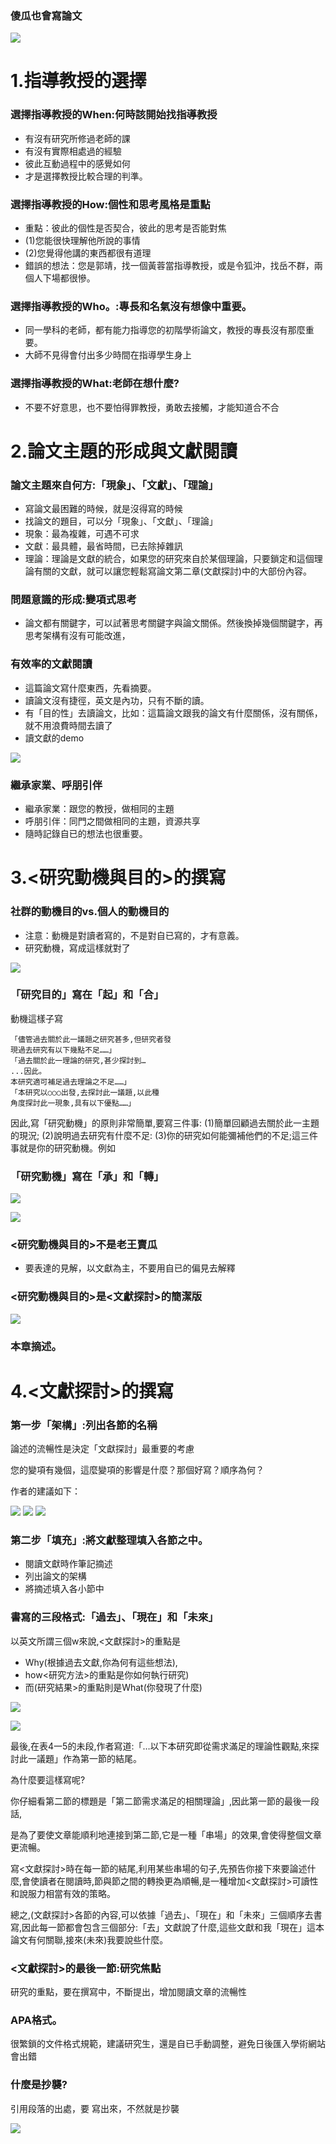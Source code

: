 ### 傻瓜也會寫論文


![](02.jpg)

# 1.指導教授的選擇

### 選擇指導教授的When:何時該開始找指導教授

- 有沒有研究所修過老師的課
- 有沒有實際相處過的經驗
- 彼此互動過程中的感覺如何
- 才是選擇教授比較合理的判準。

### 選擇指導教授的How:個性和思考風格是重點

- 重點：彼此的個性是否契合，彼此的思考是否能對焦
- (1)您能很快理解他所說的事情
- (2)您覺得他講的東西都很有道理
- 錯誤的想法：您是郭靖，找一個黃蓉當指導教授，或是令狐沖，找岳不群，兩個人下場都很慘。


### 選擇指導教授的Who。:專長和名氣沒有想像中重要。

- 同一學科的老師，都有能力指導您的初階學術論文，教授的專長沒有那麼重要。
- 大師不見得會付出多少時間在指導學生身上

### 選擇指導教授的What:老師在想什麼?

- 不要不好意思，也不要怕得罪教授，勇敢去接觸，才能知道合不合


# 2.論文主題的形成與文獻閱讀

### 論文主題來自何方:「現象」、「文獻」、「理論」

- 寫論文最困難的時候，就是沒得寫的時候
- 找論文的題目，可以分「現象」、「文獻」、「理論」
- 現象：最為複雜，可遇不可求
- 文獻：最具體，最省時間，已去除掉雜訊
- 理論：理論是文獻的統合，如果您的研究來自於某個理論，只要鎖定和這個理論有關的文獻，就可以讓您輕鬆寫論文第二章(文獻探討)中的大部份內容。


### 問題意識的形成:變項式思考

- 論文都有關鍵字，可以試著思考關鍵字與論文關係。然後換掉幾個關鍵字，再思考架構有沒有可能改進，

### 有效率的文獻閱讀

- 這篇論文寫什麼東西，先看摘要。
- 讀論文沒有捷徑，英文是內功，只有不斷的讀。
- 有「目的性」去讀論文，比如：這篇論文跟我的論文有什麼關係，沒有關係，就不用浪費時間去讀了
- 讀文獻的demo


![](01.jpg)

### 繼承家業、呼朋引伴

- 繼承家業：跟您的教授，做相同的主題
- 呼朋引伴：同門之間做相同的主題，資源共享
- 隨時記錄自已的想法也很重要。


# 3.<研究動機與目的>的撰寫

### 社群的動機目的vs.個人的動機目的

- 注意：動機是對讀者寫的，不是對自已寫的，才有意義。
- 研究動機，寫成這樣就對了

![](03.jpg)


### 「研究目的」寫在「起」和「合」

動機這樣子寫
```
「儘管過去關於此一議題之研究甚多,但研究者發
現過去研究有以下幾點不足……」
「過去關於此一理論的研究,甚少探討到…
...因此。
本研究適可補足過去理論之不足……」
「本研究以○○○出發,去探討此一議題,以此種
角度探討此一現象,具有以下優點……」
```


因此,寫「研究動機」的原則非常簡單,要寫三件事:
(1)簡單回顧過去關於此一主題的現況;
(2)說明過去研究有什麼不足:
(3)你的研究如何能彌補他們的不足;這三件事就是你的研究動機。例如



### 「研究動機」寫在「承」和「轉」

![](04.jpg)


![](05.jpg)



### <研究動機與目的>不是老王賣瓜

- 要表達的見解，以文獻為主，不要用自已的偏見去解釋


### <研究動機與目的>是<文獻探討>的簡潔版

![](06.jpg)

### 本章摘述。




# 4.<文獻探討>的撰寫
### 第一步「架構」:列出各節的名稱

論述的流暢性是決定「文獻探討」最重要的考慮

您的變項有幾個，這麼變項的影響是什麼？那個好寫？順序為何？

作者的建議如下：


![](07.jpg)
![](08.jpg)
![](09.jpg)


### 第二步「填充」:將文獻整理填入各節之中。

- 閱讀文獻時作筆記摘述
- 列出論文的架構
- 將摘述填入各小節中


### 書寫的三段格式:「過去」、「現在」和「未來」

以英文所謂三個w來說,<文獻探討>的重點是
- Why(根據過去文獻,你為何有這些想法),
- how<研究方法>的重點是你如何執行研究)
- 而(研究結果>的重點則是What(你發現了什麼)



![](10.jpg)

![](11.jpg)

最後,在表4一5的未段,作者寫道:「…以下本研究即從需求滿足的理論性觀點,來探討此一議題」作為第一節的結尾。

為什麼要這樣寫呢?

你仔細看第二節的標題是「第二節需求滿足的相關理論」,因此第一節的最後一段話,

是為了要使文章能順利地連接到第二節,它是一種「串場」的效果,會使得整個文章更流暢。

寫<文獻探討>時在每一節的結尾,利用某些串場的句子,先預告你接下來要論述什麼,會使讀者在閱讀時,節與節之間的轉換更為順暢,是一種增加<文獻探討>可讀性和說服力相當有效的策略。

總之,(文獻探討>各節的內容,可以依據「過去」、「現在」和「未來」三個順序去書寫,因此每一節都會包含三個部分:「去」文獻說了什麼,這些文獻和我「現在」這本論文有何關聯,接來(未來)我要說些什麼。




### <文獻探討>的最後一節:研究焦點

研究的重點，要在撰寫中，不斷提出，增加閱讀文章的流暢性

### APA格式。

很繁鎖的文件格式規範，建議研究生，還是自已手動調整，避免日後匯入學術網站會出錯


### 什麼是抄襲?

引用段落的出處，要 寫出來，不然就是抄襲


![](12.jpg)

